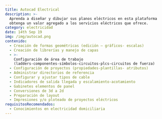 ```yaml
---
title: Autocad Electrical
description: >-
  Aprenda a diseñar y dibujar sus planos eléctricos en esta plataforma CAD y
  obtenga un valor agregado a los servicios eléctricos que ofrece.
category: electricidad
date: 14th Sep 19
img: /img/autocad.png
contenido:
  - Creación de formas geométricas (edición – gráficos- escalas)
  - Creación de librerías y manejo de capas
  - >-
    Configuración de área de trabajo
    (ladders-componentes-símbolos-circuitos-plcs-circuitos de fuerza)
  - Configuración de proyectos (propiedades-plantillas- atributos)
  - Administrar directorios de referencia
  - Configurar y ajustar tipos de cable
  - Indicadores de salida llegada y escalamiento-acotamiento
  - Gabinetes elementos de panel
  - Conversiones de 3d a 2d
  - Preparación de layout
  - Impresiones y/o ploteado de proyectos eléctricos
requisitosRecomendados:
  - Conocimientos en electricidad domiciliaria
---
```


